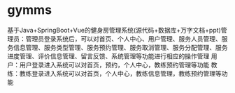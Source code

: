 # gymms
基于Java+SpringBoot+Vue的健身房管理系统(源代码+数据库+万字文档+ppt)管理员：管理员登录系统后，可以对首页、个人中心、用户管理、服务人员管理、服务信息管理、服务类型管理、服务预约管理、服务取消管理、服务分配管理、服务进度管理、评价信息管理、留言反馈、系统管理等功能进行相应的操作管理  用户：用户登录进入系统可以对首页，预约，个人中心，教练预约管理等功能  教练：教练登录进入系统可以对首页，个人中心，教练信息管理，教练预约管理等功能
